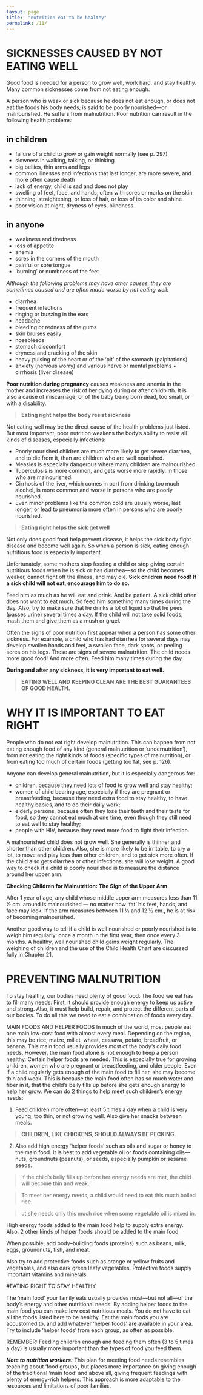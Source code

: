 ```yaml
---
layout: page
title:  "nutrition eat to be healthy"
permalink: /11/
---
```

# SICKNESSES CAUSED BY NOT EATING WELL

Good food is needed for a person to grow well, work hard, and stay healthy. Many common sicknesses come from not eating enough.

A person who is weak or sick because he does not eat enough, or does not eat the foods his body needs, is said to be poorly nourished—or malnourished. He suffers from malnutrition.
Poor nutrition can result in the following health problems:


## in children

  - failure of a child to grow or gain weight normally (see p. 297)
  - slowness in walking, talking, or thinking
  - big bellies, thin arms and legs
  - common illnesses and
  infections that last longer, are more severe, and more often cause death
  - lack of energy, child is sad and does not play
  - swelling of feet, face, and hands, often with sores or marks on the skin
  - thinning, straightening, or loss of hair, or loss of its color and shine
  - poor vision at night, dryness of eyes, blindness


## in anyone

  - weakness and tiredness
  - loss of appetite
  - anemia
  - sores in the corners of the mouth
  - painful or sore tongue
  - ‘burning’ or numbness of the feet

_Although the following problems may have other causes, they are sometimes caused and are often made worse by not eating well:_

  - diarrhea
  - frequent infections
  - ringing or buzzing in the ears
  - headache
  - bleeding or redness of the gums
  - skin bruises easily
  - nosebleeds
  - stomach discomfort
  - dryness and cracking of the skin
  - heavy pulsing of the heart or of the ‘pit’ of the stomach (palpitations)
  - anxiety (nervous worry) and various nerve or mental problems • cirrhosis (liver disease)


**Poor nutrition during pregnancy** causes weakness and anemia in the mother and increases the risk of her dying during or after childbirth. It is also a cause of miscarriage, or of the baby being born dead, too small, or with a disability.


>**Eating right helps the body resist sickness**


Not eating well may be the direct cause of the health problems just listed. But most important, poor nutrition weakens the body’s ability to resist all kinds of diseases, especially infections:


  - Poorly nourished children are much more likely to get severe diarrhea, and to die from it, than are children who are well nourished.
  - Measles is especially dangerous where many children are malnourished.
  - Tuberculosis is more common, and gets worse more rapidly, in those who are malnourished.
  - Cirrhosis of the liver, which comes in part from drinking too much alcohol, is more common and worse in persons who are poorly nourished.
  - Even minor problems like the common cold are usually worse, last longer, or lead to pneumonia more often in persons who are poorly nourished.

>**Eating right helps the sick get well**


Not only does good food help prevent disease, it helps the sick body fight disease and become well again. So when a person is sick, eating enough nutritious food is especially important.

Unfortunately, some mothers stop feeding a child or stop giving certain nutritious foods when he is sick or has diarrhea—so the child becomes weaker, cannot fight off the illness, and may die. **Sick children need food! If a sick child will not eat, encourage him to do so.**

Feed him as much as he will eat and drink. And be patient. A sick child often does not want to eat much. So feed him something many times during the day. Also, try to make sure that he drinks a lot of liquid so that he pees (passes urine) several times a day. If the child will not take solid foods, mash them and give them as a mush or gruel.

Often the signs of poor nutrition first appear when a person has some other sickness. For example, a child who has had diarrhea for several days may develop swollen hands and feet, a swollen face, dark spots, or peeling sores on his legs. These are signs of severe malnutrition. The child needs more good food! And more often. Feed him many times during the day.


**During and after any sickness, it is very important to eat well.**


>**EATING WELL AND KEEPING CLEAN ARE THE BEST GUARANTEES
OF GOOD HEALTH.**

# WHY IT IS IMPORTANT TO EAT RIGHT

People who do not eat right develop malnutrition. This can happen from not eating enough food of any kind (general malnutrition or ‘undernutrition’), from not eating the right kinds of foods (specific types of malnutrition), or from eating too much of certain foods (getting too fat, see p. 126).

Anyone can develop general malnutrition, but it is especially dangerous for:

  - children, because they need lots of food to grow well and stay healthy;
  - women of child bearing age, especially if they are pregnant or breastfeeding, because they need extra food to stay healthy, to have healthy babies, and to do their daily work;
  - elderly persons, because often they lose their teeth and their taste for food, so they cannot eat much at one time, even though they still need to eat well to stay healthy;
  - people with HIV, because they need more food to fight their infection.

A malnourished child does not grow well. She generally is thinner and shorter than other children. Also, she is more likely to be irritable, to cry a lot, to move and play less than other children, and to get sick more often. If the child also gets diarrhea or other infections, she will lose weight. A good way to check if a child is poorly nourished is to measure the distance around her upper arm.

**Checking Children for Malnutrition: The Sign of the Upper Arm**

After 1 year of age, any child whose middle
upper arm measures less than 11 1⁄2 cm. around is malnourished — no matter how ‘fat’ his feet, hands, and face may look. If the arm measures between 11 1⁄2 and 12 1⁄2 cm., he is at risk of becoming malnourished.

Another good way to tell if a child is well nourished or poorly nourished is to weigh him regularly: once a month in the first year, then once every 3 months. A healthy, well nourished child gains weight regularly. The weighing of children and the use of the Child Health Chart are discussed fully in Chapter 21.

# PREVENTING MALNUTRITION

To stay healthy, our bodies need plenty of good food. The food we eat has to fill many needs. First, it should provide enough energy to keep us active and strong. Also, it must help build, repair, and protect the different parts of our bodies. To do all this we need to eat a combination of foods every day.


MAIN FOODS AND HELPER FOODS
In much of the world, most people eat one main low-cost food with almost every meal. Depending on the region, this may be rice, maize, millet, wheat, cassava, potato, breadfruit, or banana. This main food usually provides most of the body’s daily food needs.
However, the main food alone is not enough to keep a person healthy. Certain helper foods are needed. This is especially true for growing children, women who are pregnant or breastfeeding, and older people.
Even if a child regularly gets enough of the main food to fill her, she may become thin and weak. This is because the main food often has so much water and fiber in it, that the child’s belly fills up before she gets enough energy to help her grow.
We can do 2 things to help meet such children’s energy needs:

  1. Feed children more often—at least 5 times a day when a child is very young, too thin, or not growing well. Also give her snacks between meals.

  >**CHILDREN, LIKE CHICKENS, SHOULD ALWAYS BE PECKING.**

  2. Also add high energy ‘helper foods’ such as oils and sugar or honey to the main food. It is best to add vegetable oil or foods containing oils—nuts, groundnuts (peanuts), or seeds, especially pumpkin or sesame seeds.

  >If the child’s belly fills up before her energy needs are met, the child will become thin and weak.

  >To meet her energy needs, a child would need to eat this much boiled rice.

  >ut she needs only this much rice when some vegetable oil is mixed in.

High energy foods added to the main food help to supply extra energy. Also, 2 other kinds of helper foods should be added to the main food:

When possible, add body–building foods (proteins) such as beans, milk, eggs, groundnuts, fish, and meat.

Also try to add protective foods such as orange or yellow fruits and vegetables, and also dark green leafy vegetables. Protective foods supply important vitamins and minerals.


#EATING RIGHT TO STAY HEALTHY

The ‘main food’ your family eats usually provides most—but not all—of the body’s energy and other nutritional needs. By adding helper foods to the main food you can make low cost nutritious meals. You do not have to eat all the foods listed here to be healthy. Eat the main foods you are accustomed to, and add whatever ‘helper foods’ are available in your area. Try to include ‘helper foods’ from each group, as often as possible.


REMEMBER: Feeding children enough and feeding them often (3 to 5 times a day) is usually more important than the types of food you feed them.


**_Note to nutrition workers:_** This plan for meeting food needs resembles teaching about ‘food groups’, but places more importance on giving enough of the traditional ‘main food’ and above all, giving frequent feedings with plenty of energy-rich helpers. This approach is more adaptable to the resources and limitations of poor families.

